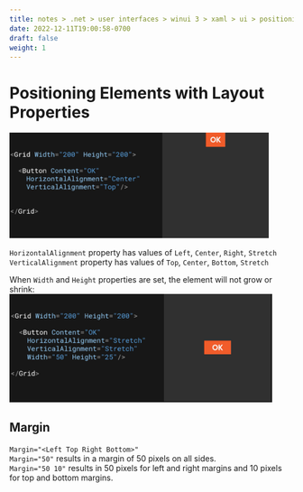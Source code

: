 ```yaml
---
title: notes > .net > user interfaces > winui 3 > xaml > ui > positioning elements
date: 2022-12-11T19:00:58-0700
draft: false
weight: 1
---
```

# Positioning Elements with Layout Properties
<img src="XAML_UI_Positioning-Elements-image1.png" style="width:4.79167in;height:1.95in" />  

`HorizontalAlignment` property has values of `Left`, `Center`, `Right`, `Stretch`  
`VerticalAlignment` property has values of `Top`, `Center`, `Bottom`, `Stretch`  

When `Width` and `Height` properties are set, the element will not grow or shrink:  
<img src="XAML_UI_Positioning-Elements-image2.png" style="width:4.85in;height:1.99167in" />  

## Margin
`Margin="<Left Top Right Bottom>"`  
`Margin="50"` results in a margin of 50 pixels on all sides.  
`Margin="50 10"` results in 50 pixels for left and right margins and 10 pixels for top and bottom margins.  

